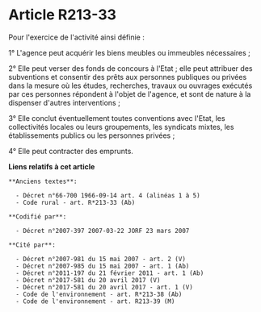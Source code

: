 # Article R213-33

Pour l'exercice de l'activité ainsi définie :

1° L'agence peut acquérir les biens meubles ou immeubles nécessaires ;

2° Elle peut verser des fonds de concours à l'Etat ; elle peut attribuer des subventions et consentir des prêts aux personnes
publiques ou privées dans la mesure où les études, recherches, travaux ou ouvrages exécutés par ces personnes répondent à
l'objet de l'agence, et sont de nature à la dispenser d'autres interventions ;

3° Elle conclut éventuellement toutes conventions avec l'Etat, les collectivités locales ou leurs groupements, les syndicats
mixtes, les établissements publics ou les personnes privées ;

4° Elle peut contracter des emprunts.

**Liens relatifs à cet article**

	**Anciens textes**:

	  - Décret n°66-700 1966-09-14 art. 4 (alinéas 1 à 5)
	  - Code rural - art. R*213-33 (Ab)

	**Codifié par**:

	  - Décret n°2007-397 2007-03-22 JORF 23 mars 2007

	**Cité par**:

	  - Décret n°2007-981 du 15 mai 2007 - art. 2 (V)
	  - Décret n°2007-985 du 15 mai 2007 - art. 1 (Ab)
	  - Décret n°2011-197 du 21 février 2011 - art. 1 (Ab)
	  - Décret n°2017-581 du 20 avril 2017 (V)
	  - Décret n°2017-581 du 20 avril 2017 - art. 1 (V)
	  - Code de l'environnement - art. R*213-38 (Ab)
	  - Code de l'environnement - art. R213-39 (M)
